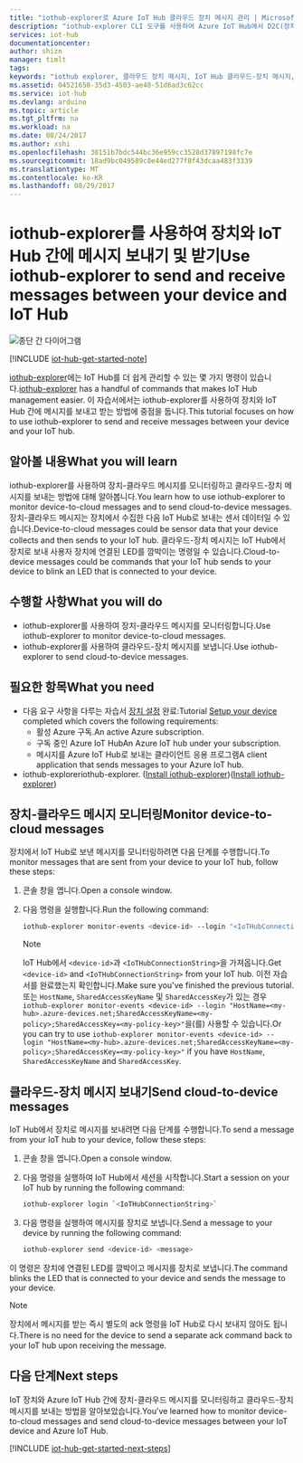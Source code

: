 ```yaml
---
title: "iothub-explorer로 Azure IoT Hub 클라우드 장치 메시지 관리 | Microsoft Docs"
description: "iothub-explorer CLI 도구를 사용하여 Azure IoT Hub에서 D2C(장치-클라우드) 메시지를 모니터링하고 C2D(클라우드-장치) 메시지를 보내는 방법에 대해 알아봅니다."
services: iot-hub
documentationcenter: 
author: shizn
manager: timlt
tags: 
keywords: "iothub explorer, 클라우드 장치 메시지, IoT Hub 클라우드-장치 메시지, 클라우드-장치 메시지"
ms.assetid: 04521658-35d3-4503-ae48-51d6ad3c62cc
ms.service: iot-hub
ms.devlang: arduino
ms.topic: article
ms.tgt_pltfrm: na
ms.workload: na
ms.date: 08/24/2017
ms.author: xshi
ms.openlocfilehash: 30151b7bdc544bc36e959cc3528d37897198fc7e
ms.sourcegitcommit: 18ad9bc049589c8e44ed277f8f43dcaa483f3339
ms.translationtype: MT
ms.contentlocale: ko-KR
ms.lasthandoff: 08/29/2017
---
```

# <a name="use-iothub-explorer-to-send-and-receive-messages-between-your-device-and-iot-hub"></a><span data-ttu-id="50e6f-104">iothub-explorer를 사용하여 장치와 IoT Hub 간에 메시지 보내기 및 받기</span><span class="sxs-lookup"><span data-stu-id="50e6f-104">Use iothub-explorer to send and receive messages between your device and IoT Hub</span></span>

![종단 간 다이어그램](media/iot-hub-get-started-e2e-diagram/2.png)

[!INCLUDE [iot-hub-get-started-note](../../includes/iot-hub-get-started-note.md)]

<span data-ttu-id="50e6f-106">[iothub-explorer](https://github.com/azure/iothub-explorer)에는 IoT Hub를 더 쉽게 관리할 수 있는 몇 가지 명령이 있습니다.</span><span class="sxs-lookup"><span data-stu-id="50e6f-106">[iothub-explorer](https://github.com/azure/iothub-explorer) has a handful of commands that makes IoT Hub management easier.</span></span> <span data-ttu-id="50e6f-107">이 자습서에서는 iothub-explorer를 사용하여 장치와 IoT Hub 간에 메시지를 보내고 받는 방법에 중점을 둡니다.</span><span class="sxs-lookup"><span data-stu-id="50e6f-107">This tutorial focuses on how to use iothub-explorer to send and receive messages between your device and your IoT hub.</span></span>

## <a name="what-you-will-learn"></a><span data-ttu-id="50e6f-108">알아볼 내용</span><span class="sxs-lookup"><span data-stu-id="50e6f-108">What you will learn</span></span>

<span data-ttu-id="50e6f-109">iothub-explorer를 사용하여 장치-클라우드 메시지를 모니터링하고 클라우드-장치 메시지를 보내는 방법에 대해 알아봅니다.</span><span class="sxs-lookup"><span data-stu-id="50e6f-109">You learn how to use iothub-explorer to monitor device-to-cloud messages and to send cloud-to-device messages.</span></span> <span data-ttu-id="50e6f-110">장치-클라우드 메시지는 장치에서 수집한 다음 IoT Hub로 보내는 센서 데이터일 수 있습니다.</span><span class="sxs-lookup"><span data-stu-id="50e6f-110">Device-to-cloud messages could be sensor data that your device collects and then sends to your IoT hub.</span></span> <span data-ttu-id="50e6f-111">클라우드-장치 메시지는 IoT Hub에서 장치로 보내 사용자 장치에 연결된 LED를 깜박이는 명령일 수 있습니다.</span><span class="sxs-lookup"><span data-stu-id="50e6f-111">Cloud-to-device messages could be commands that your IoT hub sends to your device to blink an LED that is connected to your device.</span></span>

## <a name="what-you-will-do"></a><span data-ttu-id="50e6f-112">수행할 사항</span><span class="sxs-lookup"><span data-stu-id="50e6f-112">What you will do</span></span>

- <span data-ttu-id="50e6f-113">iothub-explorer를 사용하여 장치-클라우드 메시지를 모니터링합니다.</span><span class="sxs-lookup"><span data-stu-id="50e6f-113">Use iothub-explorer to monitor device-to-cloud messages.</span></span>
- <span data-ttu-id="50e6f-114">iothub-explorer를 사용하여 클라우드-장치 메시지를 보냅니다.</span><span class="sxs-lookup"><span data-stu-id="50e6f-114">Use iothub-explorer to send cloud-to-device messages.</span></span>

## <a name="what-you-need"></a><span data-ttu-id="50e6f-115">필요한 항목</span><span class="sxs-lookup"><span data-stu-id="50e6f-115">What you need</span></span>

- <span data-ttu-id="50e6f-116">다음 요구 사항을 다루는 자습서 [장치 설정](iot-hub-raspberry-pi-kit-node-get-started.md) 완료:</span><span class="sxs-lookup"><span data-stu-id="50e6f-116">Tutorial [Setup your device](iot-hub-raspberry-pi-kit-node-get-started.md) completed which covers the following requirements:</span></span>
  - <span data-ttu-id="50e6f-117">활성 Azure 구독.</span><span class="sxs-lookup"><span data-stu-id="50e6f-117">An active Azure subscription.</span></span>
  - <span data-ttu-id="50e6f-118">구독 중인 Azure IoT Hub</span><span class="sxs-lookup"><span data-stu-id="50e6f-118">An Azure IoT hub under your subscription.</span></span>
  - <span data-ttu-id="50e6f-119">메시지를 Azure IoT Hub로 보내는 클라이언트 응용 프로그램</span><span class="sxs-lookup"><span data-stu-id="50e6f-119">A client application that sends messages to your Azure IoT hub.</span></span>
- <span data-ttu-id="50e6f-120">iothub-explorer</span><span class="sxs-lookup"><span data-stu-id="50e6f-120">iothub-explorer.</span></span> <span data-ttu-id="50e6f-121">([Install iothub-explorer](https://github.com/azure/iothub-explorer))</span><span class="sxs-lookup"><span data-stu-id="50e6f-121">([Install iothub-explorer](https://github.com/azure/iothub-explorer))</span></span>

## <a name="monitor-device-to-cloud-messages"></a><span data-ttu-id="50e6f-122">장치-클라우드 메시지 모니터링</span><span class="sxs-lookup"><span data-stu-id="50e6f-122">Monitor device-to-cloud messages</span></span>

<span data-ttu-id="50e6f-123">장치에서 IoT Hub로 보낸 메시지를 모니터링하려면 다음 단계를 수행합니다.</span><span class="sxs-lookup"><span data-stu-id="50e6f-123">To monitor messages that are sent from your device to your IoT hub, follow these steps:</span></span>

1. <span data-ttu-id="50e6f-124">콘솔 창을 엽니다.</span><span class="sxs-lookup"><span data-stu-id="50e6f-124">Open a console window.</span></span>
1. <span data-ttu-id="50e6f-125">다음 명령을 실행합니다.</span><span class="sxs-lookup"><span data-stu-id="50e6f-125">Run the following command:</span></span>

   ```bash
   iothub-explorer monitor-events <device-id> --login "<IoTHubConnectionString>"
   ```

   > [!Note]
   > <span data-ttu-id="50e6f-126">IoT Hub에서 `<device-id>`과 `<IoTHubConnectionString>`을 가져옵니다.</span><span class="sxs-lookup"><span data-stu-id="50e6f-126">Get `<device-id>` and `<IoTHubConnectionString>` from your IoT hub.</span></span> <span data-ttu-id="50e6f-127">이전 자습서를 완료했는지 확인합니다.</span><span class="sxs-lookup"><span data-stu-id="50e6f-127">Make sure you've finished the previous tutorial.</span></span> <span data-ttu-id="50e6f-128">또는 `HostName`, `SharedAccessKeyName` 및 `SharedAccessKey`가 있는 경우 `iothub-explorer monitor-events <device-id> --login "HostName=<my-hub>.azure-devices.net;SharedAccessKeyName=<my-policy>;SharedAccessKey=<my-policy-key>"`을(를) 사용할 수 있습니다.</span><span class="sxs-lookup"><span data-stu-id="50e6f-128">Or you can try to use `iothub-explorer monitor-events <device-id> --login "HostName=<my-hub>.azure-devices.net;SharedAccessKeyName=<my-policy>;SharedAccessKey=<my-policy-key>"` if you have `HostName`, `SharedAccessKeyName` and `SharedAccessKey`.</span></span>

## <a name="send-cloud-to-device-messages"></a><span data-ttu-id="50e6f-129">클라우드-장치 메시지 보내기</span><span class="sxs-lookup"><span data-stu-id="50e6f-129">Send cloud-to-device messages</span></span>

<span data-ttu-id="50e6f-130">IoT Hub에서 장치로 메시지를 보내려면 다음 단계를 수행합니다.</span><span class="sxs-lookup"><span data-stu-id="50e6f-130">To send a message from your IoT hub to your device, follow these steps:</span></span>

1. <span data-ttu-id="50e6f-131">콘솔 창을 엽니다.</span><span class="sxs-lookup"><span data-stu-id="50e6f-131">Open a console window.</span></span>
1. <span data-ttu-id="50e6f-132">다음 명령을 실행하여 IoT Hub에서 세션을 시작합니다.</span><span class="sxs-lookup"><span data-stu-id="50e6f-132">Start a session on your IoT hub by running the following command:</span></span>

   ```bash
   iothub-explorer login `<IoTHubConnectionString>`
   ```

1. <span data-ttu-id="50e6f-133">다음 명령을 실행하여 메시지를 장치로 보냅니다.</span><span class="sxs-lookup"><span data-stu-id="50e6f-133">Send a message to your device by running the following command:</span></span>

   ```bash
   iothub-explorer send <device-id> <message>
   ```

<span data-ttu-id="50e6f-134">이 명령은 장치에 연결된 LED를 깜박이고 메시지를 장치로 보냅니다.</span><span class="sxs-lookup"><span data-stu-id="50e6f-134">The command blinks the LED that is connected to your device and sends the message to your device.</span></span>

> [!Note]
> <span data-ttu-id="50e6f-135">장치에서 메시지를 받는 즉시 별도의 ack 명령을 IoT Hub로 다시 보내지 않아도 됩니다.</span><span class="sxs-lookup"><span data-stu-id="50e6f-135">There is no need for the device to send a separate ack command back to your IoT hub upon receiving the message.</span></span>

## <a name="next-steps"></a><span data-ttu-id="50e6f-136">다음 단계</span><span class="sxs-lookup"><span data-stu-id="50e6f-136">Next steps</span></span>

<span data-ttu-id="50e6f-137">IoT 장치와 Azure IoT Hub 간에 장치-클라우드 메시지를 모니터링하고 클라우드-장치 메시지를 보내는 방법을 알아보았습니다.</span><span class="sxs-lookup"><span data-stu-id="50e6f-137">You’ve learned how to monitor device-to-cloud messages and send cloud-to-device messages between your IoT device and Azure IoT Hub.</span></span>

[!INCLUDE [iot-hub-get-started-next-steps](../../includes/iot-hub-get-started-next-steps.md)]
